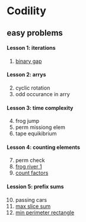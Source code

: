 # Codility
## easy problems
#### Lesson 1: iterations
  1. [binary gap](https://github.com/Lilian0910/Codility/blob/main/Easy/BinaryGap.md)
#### Lesson 2: arrys
  2. cyclic rotation
  3. odd occurance in arry
#### Lesson 3: time complexity
  4. frog jump
  5. perm missiong elem
  6. tape equikibrium
#### Lesson 4: counting elements
  7. perm check
  8. [frog river 1](https://github.com/Lilian0910/Codility/blob/main/Easy/FrogRiverOne.md)
  9. [count factors](https://github.com/Lilian0910/Codility/blob/main/Easy/CountFactors.md)
#### Lession 5: prefix sums
  10. passing cars
  11. [max slice sum](https://github.com/Lilian0910/Codility/blob/main/Easy/MaxSliceSum.md)
  12. [min perimeter rectangle](https://github.com/Lilian0910/Codility/blob/main/Easy/MinPerimeterRectangle.md)

